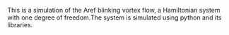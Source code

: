 This is a simulation of the Aref blinking vortex flow, a Hamiltonian system with one degree of freedom.The system is simulated using python and its libraries.
